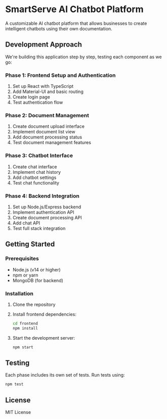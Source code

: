 # SmartServe AI Chatbot Platform

A customizable AI chatbot platform that allows businesses to create intelligent chatbots using their own documentation.

## Development Approach

We're building this application step by step, testing each component as we go:

### Phase 1: Frontend Setup and Authentication

1. Set up React with TypeScript
2. Add Material-UI and basic routing
3. Create login page
4. Test authentication flow

### Phase 2: Document Management

1. Create document upload interface
2. Implement document list view
3. Add document processing status
4. Test document management features

### Phase 3: Chatbot Interface

1. Create chat interface
2. Implement chat history
3. Add chatbot settings
4. Test chat functionality

### Phase 4: Backend Integration

1. Set up Node.js/Express backend
2. Implement authentication API
3. Create document processing API
4. Add chat API
5. Test full stack integration

## Getting Started

### Prerequisites

- Node.js (v14 or higher)
- npm or yarn
- MongoDB (for backend)

### Installation

1. Clone the repository
2. Install frontend dependencies:

   ```bash
   cd frontend
   npm install
   ```

3. Start the development server:
   ```bash
   npm start
   ```

## Testing

Each phase includes its own set of tests. Run tests using:

```bash
npm test
```

## License

MIT License
